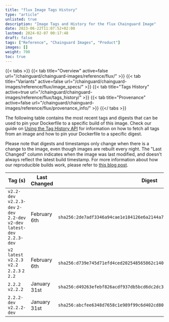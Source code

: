 ```yaml
---
title: "flux Image Tags History"
type: "article"
unlisted: true
description: "Image Tags and History for the flux Chainguard Image"
date: 2023-06-22T11:07:52+02:00
lastmod: 2024-02-07 00:17:48
draft: false
tags: ["Reference", "Chainguard Images", "Product"]
images: []
weight: 700
toc: true
---
```


{{< tabs >}}
{{< tab title="Overview" active=false url="/chainguard/chainguard-images/reference/flux/" >}}
{{< tab title="Variants" active=false url="/chainguard/chainguard-images/reference/flux/image_specs/" >}}
{{< tab title="Tags History" active=true url="/chainguard/chainguard-images/reference/flux/tags_history/" >}}
{{< tab title="Provenance" active=false url="/chainguard/chainguard-images/reference/flux/provenance_info/" >}}
{{</ tabs >}}

The following table contains the most recent tags and digests that can be used to pin your Dockerfile to a specific build of this image. Check our guide on [Using the Tag History API](/chainguard/chainguard-images/using-the-tag-history-api/) for information on how to fetch all tags from an image and how to pin your Dockerfile to a specific digest.

Please note that digests and timestamps only change when there is a change to the image, even though images are rebuilt every night. The "Last Changed" column indicates when the image was last modified, and doesn't always reflect the latest build timestamp. For more information about how our reproducible builds work, please refer to [this blog post](https://www.chainguard.dev/unchained/reproducing-chainguards-reproducible-image-builds).

| Tag (s)                                                                      | Last Changed | Digest                                                                    |
|------------------------------------------------------------------------------|--------------|---------------------------------------------------------------------------|
|  `v2.2-dev` `v2.2.3-dev` `2-dev` `2.2-dev` `v2-dev` `latest-dev` `2.2.3-dev` | February 6th | `sha256:2de7adf3346a94cae1e184126e6a2144a79f9c754c582080237da5a2503d482c` |
|  `v2` `latest` `v2.2.3` `v2.2` `2.2.3` `2` `2.2`                             | February 6th | `sha256:d739e745d71efd4ced202548565862c1408c6690a313e205527f08a9d74ece3b` |
|  `2.2.2` `v2.2.2`                                                            | January 31st | `sha256:d49263efebf826acdf937db5bcd6dc2dc35a41aa7c7d882fb0451865a14ee479` |
|  `2.2.2-dev` `v2.2.2-dev`                                                    | January 31st | `sha256:abcfee6348d7658c1e989f99c6d402cd800b4b062b190a31da79b41628f28ec1` |

